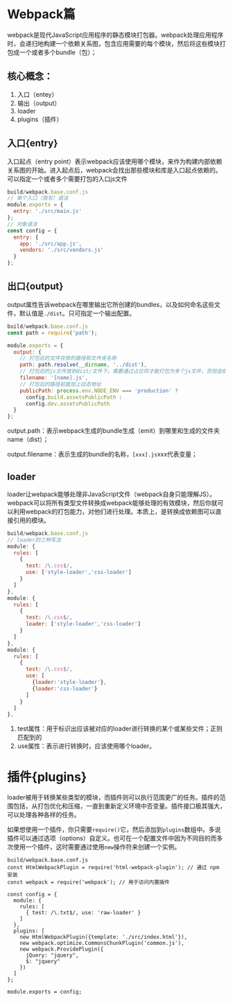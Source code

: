 # Webpack篇

webpack是现代JavaScript应用程序的静态模块打包器。webpack处理应用程序时，会递归地构建一个依赖关系图，包含应用需要的每个模块，然后将这些模块打包成一个或者多个bundle（包）；

## 核心概念：

1. 入口（entey）
2. 输出（output）
3. loader
4. plugins（插件）

## 入口{entry}

入口起点（entry point）表示webpack应该使用哪个模块，来作为构建内部依赖关系图的开始。进入起点后，webpack会找出那些模块和库是入口起点依赖的。可以指定一个或者多个需要打包的入口js文件

```js
build/webpack.base.conf.js
// 单个入口（简写）语法
module.exports = {
  entry: './src/main.js'
};
// 对象语法
const config = {
  entry: {
    app: './src/app.js',
    vendors: './src/vendors.js'
  }
};
```

## 出口{output}

output属性告诉webpack在哪里输出它所创建的bundles，以及如何命名这些文件，默认值是`./dist`。只可指定一个输出配置。

```javascript
build/webpack.base.conf.js
const path = require('path');

module.exports = {
  output: {
    // 打包后的文件存放的路径和文件夹名称
    path: path.resolve(__dirname, '../dist'),
    // 打包后的js文件放到dist/文件下。需要通过占位符才能打包为多个js文件，否则会依次覆盖文件
    filename: '[name].js',
    // 打包后的路径前面加上动态地址
    publicPath: process.env.NODE_ENV === 'production' ?
      config.build.assetsPublicPath :
      config.dev.assetsPublicPath
  }
};
```

output.path：表示webpack生成的bundle生成（emit）到哪里和生成的文件夹name（dist）；

output.filename：表示生成的bundle的名称，`[xxx].js`xxx代表变量；

## loader

loader让webpack能够处理非JavaScript文件（webpack自身只能理解JS）。webpack可以将所有类型文件转换成webpack能够处理的有效模块，然后你就可以利用webpack的打包能力，对他们进行处理。本质上，是转换成依赖图可以直接引用的模块。

```js
build/webpack.base.conf.js
// loader的三种写法
module: {
  rules: [
    {
      test: /\.css$/,
      use: ['style-loader','css-loader']
    }
  ]
},
module: {
  rules: [
    {
      test: /\.css$/,
      loader: ['style-loader','css-loader']
    }
  ]
},
module: {
  rules: [
    {
      test: /\.css$/,
      use: [
        {loader:'style-loader'},
        {loader:'css-loader'}
      ]
    }
  ]
},
```

1. test属性：用于标识出应该被对应的loader进行转换的某个或某些文件；正则匹配到的
2. use属性：表示进行转换时，应该使用哪个loader。

# 插件{plugins}

loader被用于转换某些类型的模块，而插件则可以执行范围更广的任务。插件的范围包括，从打包优化和压缩，一直到重新定义环境中否变量。插件接口极其强大，可以处理各种各样的任务。

如果想使用一个插件，你只需要`require()`它，然后添加到`plugins`数组中。多说插件可以通过选项（options）自定义。也可在一个配置文件中因为不同目的而多次使用一个插件，这时需要通过使用`new`操作符来创建一个实例。

``````
build/webpack.base.conf.js
const HtmlWebpackPlugin = require('html-webpack-plugin'); // 通过 npm 安装
const webpack = require('webpack'); // 用于访问内置插件

const config = {
  module: {
    rules: [
      { test: /\.txt$/, use: 'raw-loader' }
    ]
  },
  plugins: [
    new HtmlWebpackPlugin({template: './src/index.html'}),
    new webpack.optimize.CommonsChunkPlugin('common.js'),
    new webpack.ProvidePlugin({
      jQuery: "jquery",
      $: "jquery"
    })
  ]
};

module.exports = config;
``````

